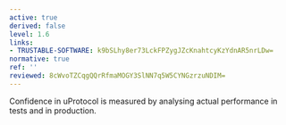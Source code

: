 ```yaml
---
active: true
derived: false
level: 1.6
links:
- TRUSTABLE-SOFTWARE: k9bSLhy8er73LckFPZygJZcKnahtcyKzYdnAR5nrLDw=
normative: true
ref: ''
reviewed: 8cWvoTZCqgQQrRfmaMOGY3SlNN7q5W5CYNGzrzuNDIM=
---
```


Confidence in uProtocol is measured by analysing actual performance in tests and in production.
